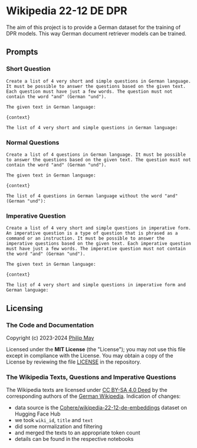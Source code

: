 # Wikipedia 22-12 DE DPR

The aim of this project is to provide a German dataset for the training of DPR models.
This way German document retriever models can be trained.

## Prompts

### Short Question

```text
Create a list of 4 very short and simple questions in German language. It must be possible to answer the questions based on the given text.
Each question must have just a few words. The question must not contain the word "and" (German "und").

The given text in German language:

{context}

The list of 4 very short and simple questions in German language:
```

### Normal Questions

```text
Create a list of 4 questions in German language. It must be possible to answer the questions based on the given text. The question must not contain the word "and" (German "und").

The given text in German language:

{context}

The list of 4 questions in German language without the word "and" (German "und"):
```

### Imperative Question

```text
Create a list of 4 very short and simple questions in imperative form. An imperative question is a type of question that is phrased as a command or an instruction. It must be possible to answer the imperative questions based on the given text. Each imperative question must have just a few words. The imperative question must not contain the word "and" (German "und").

The given text in German language:

{context}

The list of 4 very short and simple questions in imperative form and German language:
```

## Licensing

### The Code and Documentation

Copyright (c) 2023-2024 [Philip May](https://may.la/)

Licensed under the **MIT License** (the "License"); you may not use this file except in compliance with the License.
You may obtain a copy of the License by reviewing the file
[LICENSE](https://github.com/telekom/mltb2/blob/main/LICENSE) in the repository.

### The Wikipedia Texts, Questions and Imperative Questions

The Wikipedia texts are licensed under [CC BY-SA 4.0 Deed](https://creativecommons.org/licenses/by-sa/4.0/deed)
by the corresponding authors of the [German Wikipedia](https://de.wikipedia.org/).
Indication of changes:

- data source is the [Cohere/wikipedia-22-12-de-embeddings](https://huggingface.co/datasets/Cohere/wikipedia-22-12-de-embeddings) dataset on Hugging Face Hub
- we took `wiki_id`, `title` and `text`
- did some normalization and filtering
- and merged the texts to an appropriate token count
- details can be found in the respective notebooks

